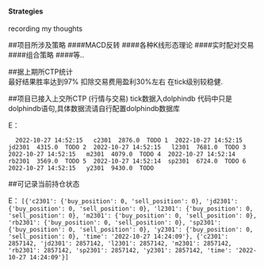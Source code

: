 #### Strategies
recording my thoughts

##项目所涉及策略
####MACD反转
####各种K线形态理论
####实时配对交易
####组合策略
####等..

##据上期所CTP统计  
最好结果胜率达到97%  扣除交易费用盈利30%左右 在tick级别较稳健.



##项目已接入上交所CTP  (行情与交易)
tick数据入dolphindb   代码中只是dolphindb语句,具体数据流请自行配置dolphindb数据库

E：

`  2022-10-27 14:52:15   c2301  2876.0  TODO
1  2022-10-27 14:52:15  jd2301  4315.0  TODO
2  2022-10-27 14:52:15   l2301  7681.0  TODO
3  2022-10-27 14:52:15   m2301  4079.0  TODO
4  2022-10-27 14:52:14  rb2301  3569.0  TODO
5  2022-10-27 14:52:14  sp2301  6724.0  TODO
6  2022-10-27 14:52:15   y2301  9430.0  TODO`

##可记录当前持仓状态

E：
`[{'c2301': {'buy_position': 0, 'sell_position': 0}, 'jd2301': {'buy_position': 0, 'sell_position': 0}, 'l2301': {'buy_position': 0, 'sell_position': 0}, 'm2301': {'buy_position': 0, 'sell_position': 0}, 'rb2301': {'buy_position': 0, 'sell_position': 0}, 'sp2301': {'buy_position': 0, 'sell_position': 0}, 'y2301': {'buy_position': 0, 'sell_position': 0}, 'time': '2022-10-27 14:24:09'}, {'c2301': 2857142, 'jd2301': 2857142, 'l2301': 2857142, 'm2301': 2857142, 'rb2301': 2857142, 'sp2301': 2857142, 'y2301': 2857142, 'time': '2022-10-27 14:24:09'}]`